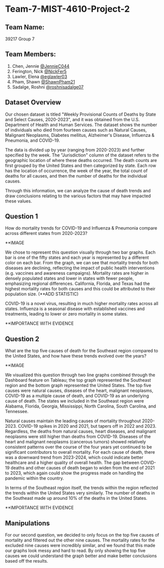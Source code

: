 # Team-7-MIST-4610-Project-2

## Team Name: 
39217 Group 7

## Team Members:
1. Chen, Jennie [@JennieC044](https://github.com/JennieC044)
2. Ferington, Nick [@NickFer5](https://github.com/NickFer5)
3. Lawler, Elena [@eglawler03](https://github.com/eglawler03)
4. Pham, Shawn [@ShawnPham21](https://github.com/ShawnPham21)
5. Sadalge, Roshni [@roshnisadalge07](https://github.com/roshnisadalge07)

## Dataset Overview
Our chosen dataset is titled "Weekly Provisional Counts of Deaths by State and Select Causes, 2020-2023", and it was obtained from the U.S. Department of Health and Human Services. The dataset shows the number of individuals who died from fourteen causes such as Natural Causes, Malignant Neoplasms, Diabetes mellitus, Alzheimer's Disease, Influenza & Pneumonia, and COVID-19. 

The data is divided up by year (ranging from 2020-2023) and further specified by the week. The "Jurisdiction" column of the dataset refers to the geographic location of where these deaths occurred. The death counts are first grouped by the United States and then categorized by state. Each row has the location of occurrence, the week of the year, the total count of deaths for all causes, and then the number of deaths for the individual causes. 

Through this information, we can analyze the cause of death trends and draw conclusions relating to the various factors that may have impacted these values.

## Question 1
How do mortality trends for COVID-19 and Influenza & Pneumonia compare across different states from 2020-2023?

**IMAGE

We chose to represent this question visually through two bar graphs. Each bar is one of the fifty states and each year is represented by a different color on each bar. From the graph, we can see that mortality trends for both diseases are declining, reflecting the impact of public health interventions (e.g. vaccines and awareness campaigns). Mortality rates are higher in densely populated states and lower in states with fewer people, emphasizing regional differences. California, Florida, and Texas had the highest mortality rates for both causes and this could be attributed to their population size. (**ADD STATISTIC)

COVID-19 is a novel virus, resulting in much higher mortality rates across all states. Influenza is a seasonal disease with established vaccines and treatments, leading to lower or zero mortality in some states.

**IMPORTANCE WITH EVIDENCE

## Question 2
What are the top five causes of death for the Southeast region compared to the United States, and how have these trends evolved over the years?

**IMAGE

We visualized this question through two line graphs combined through the Dashboard feature on Tableau; the top graph represented the Southeast region and the bottom graph represented the United States. The top five causes were natural causes, diseases of the heart, malignant neoplasms, COVID-19 as a multiple cause of death, and COVID-19 as an underlying cause of death. The states we included in the Southeast region were Alabama, Florida, Georgia, Mississippi, North Carolina, South Carolina, and Tennessee. 

Natural causes maintain the leading causes of mortality throughout 2020-2023. COVID-19 spikes in 2020 and 2021, but tapers off in 2022 and 2023. Regardless, the deaths from natural causes, heart diseases, and malignant neoplasms were still higher than deaths from COVID-19. Diseases of the heart and malignant neoplasms (cancerous tumors) showed relatively consistent patterns over the course of the four years yet continued to be significant contributors to overall mortality. For each cause of death, there was a downward trend from 2023-2024, which could indicate better healthcare and a higher quality of overall health. The gap between COVID-19 deaths and other causes of death began to widen from the end of 2021 to 2023, which again could show the progress made on handling the pandemic within the country.

In terms of the Southeast region itself, the trends within the region reflected the trends within the United States very similarly. The number of deaths in the Southeast made up around 10% of the deaths in the United States. 

**IMPORTANCE WITH EVIDENCE

## Manipulations
For our second question, we decided to only focus on the top five causes of mortality and filtered out the other nine causes. The mortality rates for the excluded nine causes were incredibly similar, and we found that this made our graphs look messy and hard to read. By only showing the top five causes we could understand the graph better and make better conclusions based off the results.


